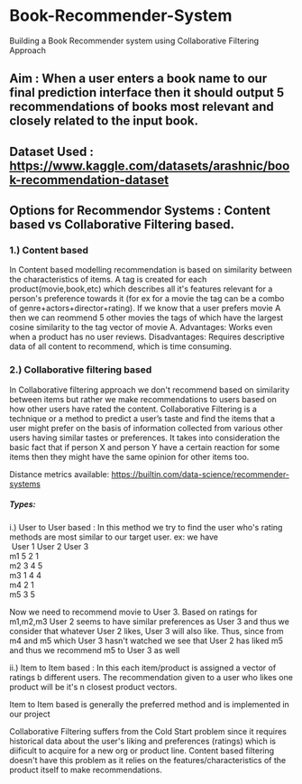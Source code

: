 # Book-Recommender-System
Building a Book Recommender system using Collaborative Filtering Approach

## Aim : When a user enters a book name to our final prediction interface then it should output 5 recommendations of books most relevant and closely related to the input book.

## Dataset Used : https://www.kaggle.com/datasets/arashnic/book-recommendation-dataset

## Options for Recommendor Systems : Content based vs Collaborative Filtering based. 

### 1.) Content based
In Content based modelling recommendation is based on similarity between the characteristics of items. A tag is created for each product(movie,book,etc) which describes all it's features relevant for a person's preference towards it (for ex for a movie the tag can be a combo of genre+actors+director+rating). If we know that a user prefers movie A then we can reommend 5 other movies the tags of which have the largest cosine similarity to the tag vector of movie A.
Advantages: Works even when a product has no user reviews.
Disadvantages: Requires descriptive data of all content to recommend, which is time consuming.

### 2.) Collaborative filtering based
In Collaborative filtering approach we don't recommend based on similarity between items but rather we make recommendations to users based on how other users have rated the content. Collaborative Filtering is a technique or a method to predict a user’s taste and find the items that a user might prefer on the basis of information collected from various other users having similar tastes or preferences. It takes into consideration the basic fact that if person X and person Y have a certain reaction for some items then they might have the same opinion for other items too.


Distance metrics available: https://builtin.com/data-science/recommender-systems

##### Types:

i.) User to User based : In this method we try to find the user who's rating methods are most similar to our target user.
ex: we have 
<br/>
&nbsp;User 1    User 2    User 3 
<br/>
m1   5         2           1
<br/>
m2   3         4           5
<br/>
m3   1         4           4
<br/>
m4   2         1
<br/>
m5   3         5

Now we need to recommend movie to User 3. Based on ratings for m1,m2,m3 User 2 seems to have similar preferences as User 3 and thus we consider that whatever User 2 likes, User 3 will also like. Thus, since from m4 and m5 which User 3 hasn't watched we see that User 2 has liked m5 and thus we recommend m5 to User 3 as well

ii.) Item to Item based : 
In this each item/product is assigned a vector of ratings b different users. The recommendation given to a user who likes one product will be it's n closest product vectors. 

Item to Item based is generally the preferred method and is implemented in our project

Collaborative Filtering suffers from the Cold Start problem since it requires historical data about the user's liking and preferences (ratings) which is diificult to acquire for a new org or product line. Content based filtering doesn't have this problem as it relies on the features/characteristics of the product itself to make recommendations.
